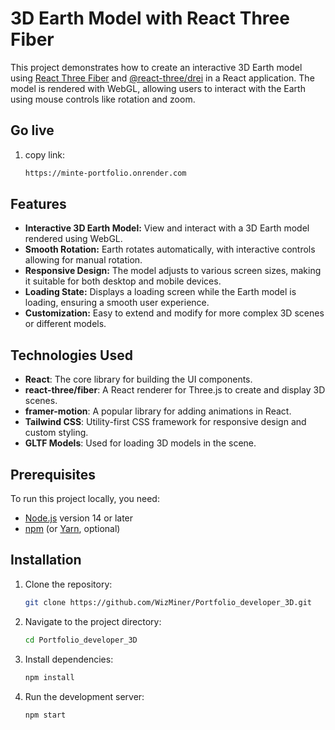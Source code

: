 # 3D Earth Model with React Three Fiber

This project demonstrates how to create an interactive 3D Earth model using [React Three Fiber](https://github.com/utsuboco/react-three-fiber) and [@react-three/drei](https://github.com/utsuboco/react-three-drei) in a React application. The model is rendered with WebGL, allowing users to interact with the Earth using mouse controls like rotation and zoom.

## Go live

1. copy link:

   ```bash
   https://minte-portfolio.onrender.com

## Features

- **Interactive 3D Earth Model:** View and interact with a 3D Earth model rendered using WebGL.
- **Smooth Rotation:** Earth rotates automatically, with interactive controls allowing for manual rotation.
- **Responsive Design:** The model adjusts to various screen sizes, making it suitable for both desktop and mobile devices.
- **Loading State:** Displays a loading screen while the Earth model is loading, ensuring a smooth user experience.
- **Customization:** Easy to extend and modify for more complex 3D scenes or different models.

## Technologies Used

- **React**: The core library for building the UI components.
- **react-three/fiber**: A React renderer for Three.js to create and display 3D scenes.
- **framer-motion**: A popular library for adding animations in React.
- **Tailwind CSS**: Utility-first CSS framework for responsive design and custom styling.
- **GLTF Models**: Used for loading 3D models in the scene.

## Prerequisites

To run this project locally, you need:

- [Node.js](https://nodejs.org/) version 14 or later
- [npm](https://www.npmjs.com/get-npm) (or [Yarn](https://yarnpkg.com/), optional)

## Installation

1. Clone the repository:

   ```bash
   git clone https://github.com/WizMiner/Portfolio_developer_3D.git

2. Navigate to the project directory:

   ```bash
   cd Portfolio_developer_3D

3. Install dependencies:
   ```bash
   npm install
   
4. Run the development server:
   ```bash
   npm start
